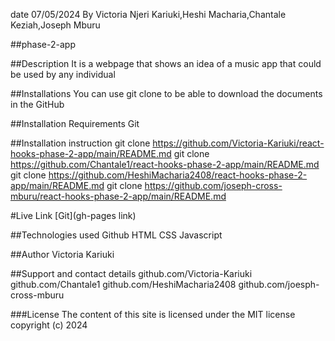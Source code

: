 
date 07/05/2024 By Victoria Njeri Kariuki,Heshi Macharia,Chantale Keziah,Joseph Mburu

##phase-2-app

##Description It is a webpage that shows an idea of a music app that could be used by any individual

##Installations You can use git clone to be able to download the documents in the GitHub

##Installation Requirements Git

##Installation instruction git clone https://github.com/Victoria-Kariuki/react-hooks-phase-2-app/main/README.md git clone https://github.com/Chantale1/react-hooks-phase-2-app/main/README.md git clone https://github.com/HeshiMacharia2408/react-hooks-phase-2-app/main/README.md git clone https://github.com/joseph-cross-mburu/react-hooks-phase-2-app/main/README.md

#Live Link [Git](gh-pages link)

##Technologies used Github HTML CSS Javascript

##Author Victoria Kariuki

##Support and contact details github.com/Victoria-Kariuki github.com/Chantale1 github.com/HeshiMacharia2408 github.com/joesph-cross-mburu

###License The content of this site is licensed under the MIT license copyright (c) 2024
